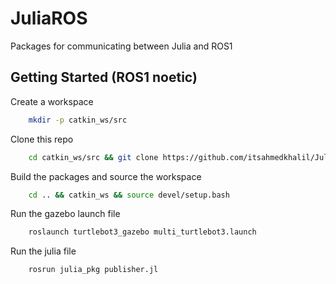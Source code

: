 # JuliaROS

Packages for communicating between Julia and ROS1 

## Getting Started (ROS1 noetic)

Create a workspace
```bash 
    mkdir -p catkin_ws/src
```

Clone this repo
```bash 
    cd catkin_ws/src && git clone https://github.com/itsahmedkhalil/JuliaROS
```

Build the packages and source the workspace
```bash 
    cd .. && catkin_ws && source devel/setup.bash
```

Run the gazebo launch file
```bash 
    roslaunch turtlebot3_gazebo multi_turtlebot3.launch
```

Run the julia file
```bash 
    rosrun julia_pkg publisher.jl
```